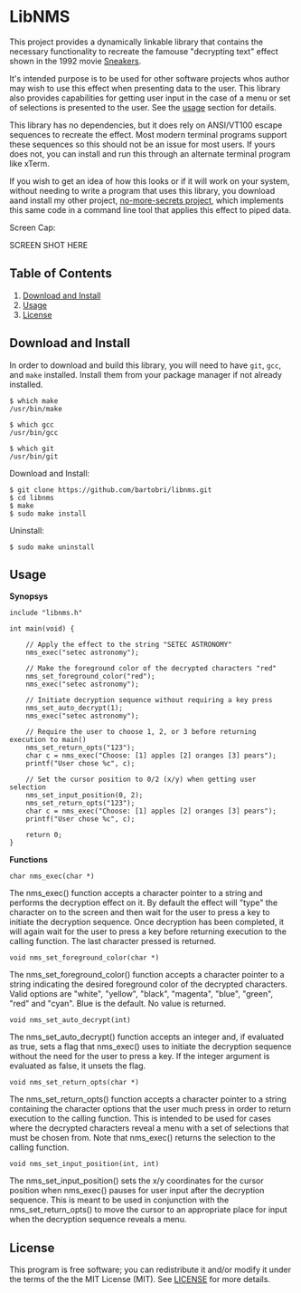 LibNMS
======

This project provides a dynamically linkable library that contains the
necessary functionality to recreate the famouse "decrypting text" effect
shown in the 1992 movie [Sneakers](https://www.youtube.com/watch?v=F5bAa6gFvLs&t=35).

It's intended purpose is to be used for other software projects whos author
may wish to use this effect when presenting data to the user. This library
also provides capabilities for getting user input in the case of a menu
or set of selections is presented to the user. See the [usage](#usage) section
for details.

This library has no dependencies, but it does rely on ANSI/VT100 escape
sequences to recreate the effect. Most modern terminal programs support
these sequences so this should not be an issue for most users. If yours
does not, you can install and run this through an alternate terminal program
like xTerm.

If you wish to get an idea of how this looks or if it will work on your
system, without needing to write a program that uses this library, you
download aand install my other project, [no-more-secrets project](https://github.com/bartobri/no-more-secrets),
which implements this same code in a command line tool that applies this
effect to piped data.

Screen Cap:

SCREEN SHOT HERE

Table of Contents
-----------------

1. [Download and Install](#download-and-install)
2. [Usage](#usage)
3. [License](#license)

Download and Install
--------------------

In order to download and build this library, you will need to have `git`,
`gcc`, and `make` installed. Install them from your package manager if not
already installed.

```
$ which make
/usr/bin/make

$ which gcc
/usr/bin/gcc

$ which git
/usr/bin/git
```

Download and Install:

```
$ git clone https://github.com/bartobri/libnms.git
$ cd libnms
$ make
$ sudo make install
```

Uninstall:

```
$ sudo make uninstall
```

Usage
-----

**Synopsys**
```
include "libnms.h"

int main(void) {

    // Apply the effect to the string "SETEC ASTRONOMY"
    nms_exec("setec astronomy");
    
    // Make the foreground color of the decrypted characters "red"
    nms_set_foreground_color("red");
    nms_exec("setec astronomy");
    
    // Initiate decryption sequence without requiring a key press
    nms_set_auto_decrypt(1);
    nms_exec("setec astronomy");
    
    // Require the user to choose 1, 2, or 3 before returning execution to main()
    nms_set_return_opts("123");
    char c = nms_exec("Choose: [1] apples [2] oranges [3] pears");
    printf("User chose %c", c);
    
    // Set the cursor position to 0/2 (x/y) when getting user selection
    nms_set_input_position(0, 2);
    nms_set_return_opts("123");
    char c = nms_exec("Choose: [1] apples [2] oranges [3] pears");
    printf("User chose %c", c);
    
    return 0;
}
```

**Functions**

`char nms_exec(char *)`

The nms_exec() function accepts a character pointer to a string and performs
the decryption effect on it. By default the effect will "type" the character
on to the screen and then wait for the user to press a key to initiate the
decryption sequence. Once decryption has been completed, it will again wait
for the user to press a key before returning execution to the calling function.
The last character pressed is returned.

`void nms_set_foreground_color(char *)`

The nms_set_foreground_color() function accepts a character pointer to a
string indicating the desired foreground color of the decrypted characters.
Valid options are "white", "yellow", "black", "magenta", "blue", "green",
"red" and "cyan". Blue is the default. No value is returned.

`void nms_set_auto_decrypt(int)`

The nms_set_auto_decrypt() function accepts an integer and, if evaluated
as true, sets a flag that nms_exec() uses to initiate the decryption sequence
without the need for the user to press a key. If the integer argument
is evaluated as false, it unsets the flag.

`void nms_set_return_opts(char *)`

The nms_set_return_opts() function accepts a character pointer to a string
containing the character options that the user much press in order to
return execution to the calling function. This is intended to be used for
cases where the decrypted characters reveal a menu with a set of
selections that must be chosen from. Note that nms_exec() returns the
selection to the calling function.

`void nms_set_input_position(int, int)`

The nms_set_input_position() sets the x/y coordinates for the cursor position
when nms_exec() pauses for user input after the decryption sequence. This is
meant to be used in conjunction with the nms_set_return_opts() to move the
cursor to an appropriate place for input when the decryption sequence reveals
a menu.

License
-------

This program is free software; you can redistribute it and/or modify it under the terms of the the
MIT License (MIT). See [LICENSE](LICENSE) for more details.
